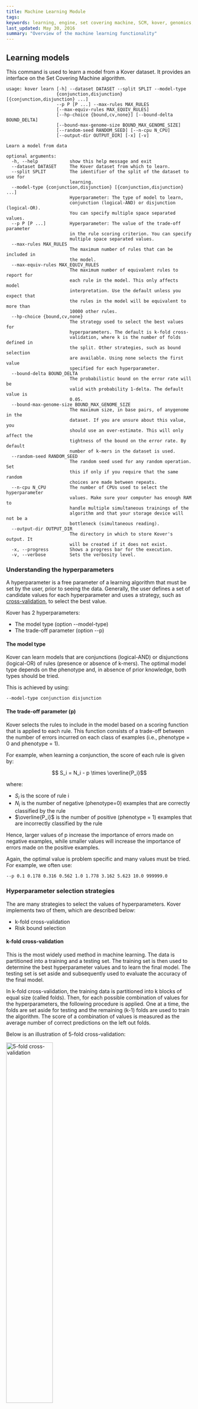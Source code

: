 ```yaml
---
title: Machine Learning Module
tags:
keywords: learning, engine, set covering machine, SCM, kover, genomics, k-mer, machine learning
last_updated: May 30, 2016
summary: "Overview of the machine learning functionality"
---
```


## Learning models

This command is used to learn a model from a Kover dataset. It provides an interface on the Set Covering Machine algorithm.

```
usage: kover learn [-h] --dataset DATASET --split SPLIT --model-type
                   {conjunction,disjunction} [{conjunction,disjunction} ...]
                   --p P [P ...] --max-rules MAX_RULES
                   [--max-equiv-rules MAX_EQUIV_RULES]
                   [--hp-choice {bound,cv,none}] [--bound-delta BOUND_DELTA]
                   [--bound-max-genome-size BOUND_MAX_GENOME_SIZE]
                   [--random-seed RANDOM_SEED] [--n-cpu N_CPU]
                   [--output-dir OUTPUT_DIR] [-x] [-v]

Learn a model from data

optional arguments:
  -h, --help            show this help message and exit
  --dataset DATASET     The Kover dataset from which to learn.
  --split SPLIT         The identifier of the split of the dataset to use for
                        learning.
  --model-type {conjunction,disjunction} [{conjunction,disjunction} ...]
                        Hyperparameter: The type of model to learn,
                        conjunction (logical-AND) or disjunction (logical-OR).
                        You can specify multiple space separated values.
  --p P [P ...]         Hyperparameter: The value of the trade-off parameter
                        in the rule scoring criterion. You can specify
                        multiple space separated values.
  --max-rules MAX_RULES
                        The maximum number of rules that can be included in
                        the model.
  --max-equiv-rules MAX_EQUIV_RULES
                        The maximum number of equivalent rules to report for
                        each rule in the model. This only affects model
                        interpretation. Use the default unless you expect that
                        the rules in the model will be equivalent to more than
                        10000 other rules.
  --hp-choice {bound,cv,none}
                        The strategy used to select the best values for
                        hyperparameters. The default is k-fold cross-
                        validation, where k is the number of folds defined in
                        the split. Other strategies, such as bound selection
                        are available. Using none selects the first value
                        specified for each hyperparameter.
  --bound-delta BOUND_DELTA
                        The probabilistic bound on the error rate will be
                        valid with probability 1-delta. The default value is
                        0.05.
  --bound-max-genome-size BOUND_MAX_GENOME_SIZE
                        The maximum size, in base pairs, of anygenome in the
                        dataset. If you are unsure about this value, you
                        should use an over-estimate. This will only affect the
                        tightness of the bound on the error rate. By default
                        number of k-mers in the dataset is used.
  --random-seed RANDOM_SEED
                        The random seed used for any random operation. Set
                        this if only if you require that the same random
                        choices are made between repeats.
  --n-cpu N_CPU         The number of CPUs used to select the hyperparameter
                        values. Make sure your computer has enough RAM to
                        handle multiple simultaneous trainings of the
                        algorithm and that your storage device will not be a
                        bottleneck (simultaneous reading).
  --output-dir OUTPUT_DIR
                        The directory in which to store Kover's output. It
                        will be created if it does not exist.
  -x, --progress        Shows a progress bar for the execution.
  -v, --verbose         Sets the verbosity level.
```

### Understanding the hyperparameters

A hyperparameter is a free parameter of a learning algorithm that must be set by the user, prior to seeing the data.
Generally, the user defines a set of candidate values for each hyperparameter and uses a strategy, such as
[cross-validation](https://en.wikipedia.org/wiki/Cross-validation_(statistics)), to select the best value.

Kover has 2 hyperparameters:

* The model type (option --model-type)
* The trade-off parameter (option --p)

#### The model type

Kover can learn models that are conjunctions (logical-AND) or disjunctions (logical-OR) of rules (presence or absence of k-mers). The optimal model type
depends on the phenotype and, in absence of prior knowledge, both types should be tried.

This is achieved by using:
```
--model-type conjunction disjunction
```

#### The trade-off parameter (p)

Kover selects the rules to include in the model based on a scoring function that is applied to each rule. This function
consists of a trade-off between the number of errors incurred on each class of examples (i.e., phenotype = 0 and phenotype = 1).

For example, when learning a conjunction, the score of each rule is given by:

$$ S_i = N_i - p \times \overline{P_i}$$

where:

* $S_i$ is the score of rule i
* $N_i$ is the number of negative (phenotype=0) examples that are correctly classified by the rule
* $\overline{P_i}$ is the number of positive (phenotype = 1) examples that are incorrectly classified by the rule

Hence, larger values of p increase the importance of errors made on negative examples, while smaller values will increase
the importance of errors made on the positive examples.

Again, the optimal value is problem specific and many values must be tried. For example, we often use:

```
--p 0.1 0.178 0.316 0.562 1.0 1.778 3.162 5.623 10.0 999999.0
```

### Hyperparameter selection strategies

The are many strategies to select the values of hyperparameters. Kover implements two of them, which are described below:

* k-fold cross-validation
* Risk bound selection

#### k-fold cross-validation

This is the most widely used method in machine learning. The data is partitioned into a training and a testing set.
The training set is then used to determine the best hyperparameter values and to learn the final model. The testing set
is set aside and subsequently used to evaluate the accuracy of the final model.

In k-fold cross-validation, the training data is partitioned into k blocks of equal size (called folds). Then, for each
possible combination of values for the hyperparameters, the following procedure is applied. One at a time, the folds are
set aside for testing and the remaining (k-1) folds are used to train the algorithm. The score of a combination of values
is measured as the average number of correct predictions on the left out folds.

Below is an illustration of 5-fold cross-validation:

<img src='images/cross_validation.png' title="5-fold cross-validation" style="width: 50%; height: 50%" />


The combination of hyperparameter values with the greatest score is then selected and used to retrain
the learning algorithm from the entire training set, yielding the final model.

To use this strategy in Kover, you must:

- Define the number of folds when using the ``` kover dataset split``` command.
- Use ```--hp-choice cv```

<br/>
**Choosing the number of folds**

The general standard is 5 or 10 fold cross-validation. For smaller datasets, the number of folds can be increased,
which results in more data available for training the algorithm and thus, a better estimate of the score of the
hyperparameter values.

**Note**

The major disadvantage of this method is that it requires training the algorithm k+1 times for each combination of hyperparameter
values. This can be computationally intensive for larger datasets. If you encounter long running times with this method,
we recommend trying risk bound selection, which is described below.


#### Risk bound selection

Risk bound selection is a great alternative to cross-validation for larger datasets. It is much faster and requires a
single training of the learning algorithm to score each combination of hyperparameter values. This method trains the
algorithm on the entire training set using each hyperparameter combination and uses a mathematical expression to estimate
an upper bound on the error rate of the obtained model. The combination of values that yields the smallest bound value is
retained.

**Note**
While this method is fast, the bound value can be inaccurate if there are too few learning examples. The minimum number
of examples is problem dependent.